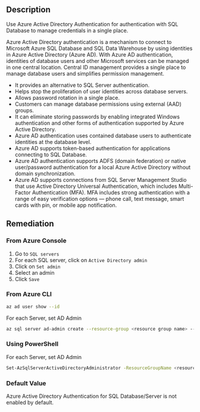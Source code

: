 ## Description

Use Azure Active Directory Authentication for authentication with SQL Database to manage credentials in a single place.

Azure Active Directory authentication is a mechanism to connect to Microsoft Azure SQL Database and SQL Data Warehouse by using identities in Azure Active Directory (Azure AD). With Azure AD authentication, identities of database users and other Microsoft services can be managed in one central location. Central ID management provides a single place to manage database users and simplifies permission management.
- It provides an alternative to SQL Server authentication.
- Helps stop the proliferation of user identities across database servers.
- Allows password rotation in a single place.
- Customers can manage database permissions using external (AAD) groups.
- It can eliminate storing passwords by enabling integrated Windows authentication and other forms of authentication supported by Azure Active Directory.
- Azure AD authentication uses contained database users to authenticate identities at the database level.
- Azure AD supports token-based authentication for applications connecting to SQL Database.
- Azure AD authentication supports ADFS (domain federation) or native user/password authentication for a local Azure Active Directory without domain synchronization.
- Azure AD supports connections from SQL Server Management Studio that use Active Directory Universal Authentication, which includes Multi-Factor Authentication (MFA). MFA includes strong authentication with a range of easy verification options — phone call, text message, smart cards with pin, or mobile app notification.


## Remediation

### From Azure Console

1. Go to `SQL servers`
2. For each SQL server, click on `Active Directory admin`
3. Click on `Set admin`
4. Select an admin
5. Click `Save`

### From Azure CLI

```bash
az ad user show --id
```

For each Server, set AD Admin

```bash
az sql server ad-admin create --resource-group <resource group name> --server <server name> --display-name <display name> --object-id <object id of user>
```

### Using PowerShell

For each Server, set AD Admin

```bash
Set-AzSqlServerActiveDirectoryAdministrator -ResourceGroupName <resource group name> -ServerName <server name> -DisplayName "<Display name of AD account to set as DB administrator>"
```

### Default Value

Azure Active Directory Authentication for SQL Database/Server is not enabled by default.
